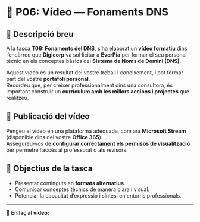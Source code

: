 # 🧩 P06: Vídeo — Fonaments DNS

## 📝 Descripció breu
A la tasca **T06: Fonaments del DNS**, s’ha elaborat un **vídeo formatiu** dins l’encàrrec que **Digicorp** va sol·licitar a **EverPia** per formar el seu personal tècnic en els conceptes bàsics del **Sistema de Noms de Domini (DNS)**.

Aquest vídeo és un resultat del vostre treball i coneixement, i pot formar part del vostre **portafoli personal**.  
Recordeu que, per créixer professionalment dins una consultora, és important construir un **currículum amb les millors accions i projectes** que realitzeu.

## 🎥 Publicació del vídeo
Pengeu el vídeo en una plataforma adequada, com ara **Microsoft Stream** (disponible dins del vostre **Office 365**).  
Assegureu-vos de **configurar correctament els permisos de visualització** per permetre l’accés al professorat o als revisors.

## 🎯 Objectius de la tasca
- Presentar continguts en **formats alternatius**.  
- Comunicar conceptes tècnics de manera clara i visual.  
- Potenciar la capacitat d’expressió i síntesi en entorns professionals.

---

📎 **Enllaç al vídeo:** []()
